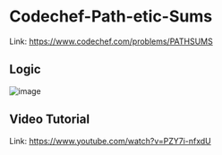 # Codechef-Path-etic-Sums
Link: https://www.codechef.com/problems/PATHSUMS
## Logic
![image](https://user-images.githubusercontent.com/51401355/140467467-cc846837-0444-4406-8cc5-41a9ec341f5b.png)

## Video Tutorial
Link: https://www.youtube.com/watch?v=PZY7i-nfxdU
